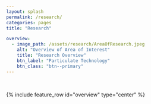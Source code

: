```yaml
---
layout: splash
permalink: /research/
categories: pages
title: "Research"

overview:
  - image_path: /assets/research/AreaOfResearch.jpeg
    alt: "Overview of Area of Interest"
    title: "Research Overview"
    btn_label: "Particulate Technology"
    btn_class: "btn--primary"
---
```


<br />


{% include feature_row id="overview" type="center" %}
